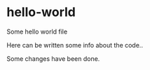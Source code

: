 # hello-world
Some hello world file

Here can be written some info about the code..

Some changes have been done.
